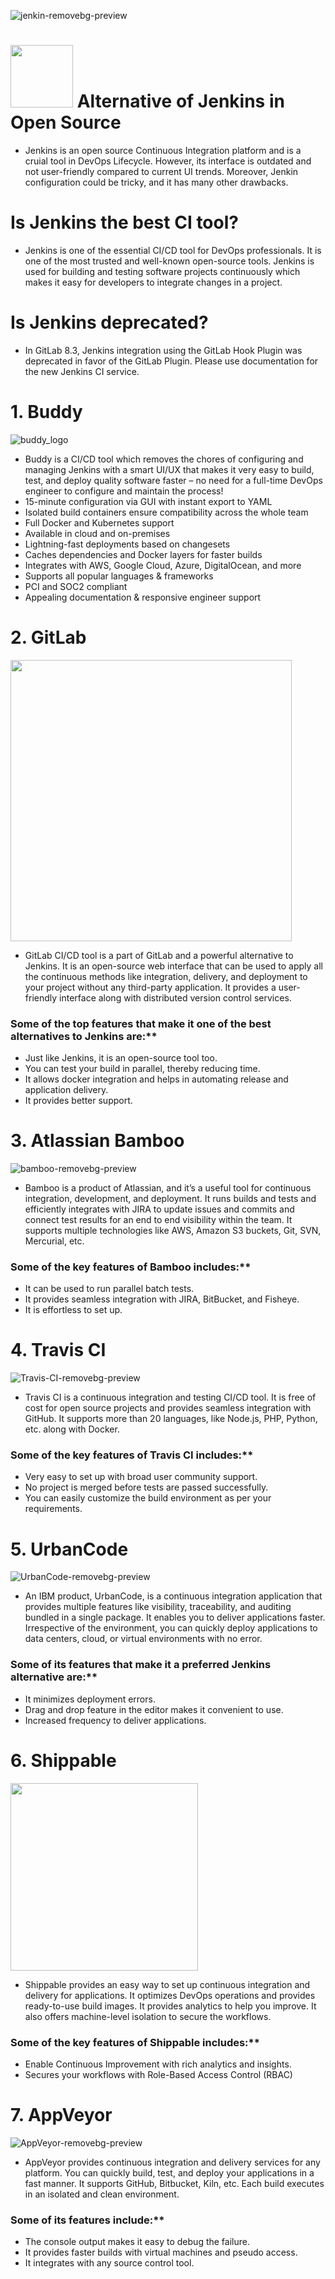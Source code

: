 ![jenkin-removebg-preview](https://user-images.githubusercontent.com/66662965/139694781-2920db9f-3798-42c7-b3cd-6cce786c7f93.png)  
# <img src="https://user-images.githubusercontent.com/66662965/139699778-2823ce13-f466-472e-ae38-e30d55ebcae2.png" width="100px"> Alternative of Jenkins in Open Source 
- Jenkins is an open source Continuous Integration platform and is a cruial tool in DevOps Lifecycle. However, its interface is outdated and not user-friendly compared to current 
UI trends. Moreover, Jenkin configuration could be tricky, and it has many other drawbacks.
# Is Jenkins the best CI tool?
- Jenkins is one of the essential CI/CD tool for DevOps professionals. It is one of the most trusted and well-known open-source tools. Jenkins is used for building and testing
software projects continuously which makes it easy for developers to integrate changes in a project.
# Is Jenkins deprecated?
- In GitLab 8.3, Jenkins integration using the GitLab Hook Plugin was deprecated in favor of the GitLab Plugin. Please use documentation for the new Jenkins CI service.
# 1. Buddy 
![buddy_logo](https://user-images.githubusercontent.com/66662965/139695505-03d0019a-ae62-4e0e-b07b-5b5ab07d2bcd.png)

- Buddy is a CI/CD tool which removes the chores of configuring and managing Jenkins with a smart UI/UX that makes it very easy to build, test, and deploy quality software
faster – no need for a full-time DevOps engineer to configure and maintain the process!
- 15-minute configuration via GUI with instant export to YAML
- Isolated build containers ensure compatibility across the whole team
- Full Docker and Kubernetes support
- Available in cloud and on-premises
- Lightning-fast deployments based on changesets
- Caches dependencies and Docker layers for faster builds
- Integrates with AWS, Google Cloud, Azure, DigitalOcean, and more
- Supports all popular languages & frameworks
- PCI and SOC2 compliant
- Appealing documentation & responsive engineer support
# 2. GitLab
<img src="https://user-images.githubusercontent.com/66662965/139696405-fc6f04b3-e0a4-4fc1-97b0-c8e167d70140.png" width="450px">

- GitLab CI/CD tool is a part of GitLab and a powerful alternative to Jenkins. It is an open-source web interface that can be used to apply all the continuous methods like
integration, delivery, and deployment to your project without any third-party application. It provides a user-friendly interface along with distributed version control services. <br>
### Some of the top features that make it one of the best alternatives to Jenkins are:**
- Just like Jenkins, it is an open-source tool too.
- You can test your build in parallel, thereby reducing time.
- It allows docker integration and helps in automating release and application delivery.
- It provides better support.
# 3. Atlassian Bamboo
![bamboo-removebg-preview](https://user-images.githubusercontent.com/66662965/139698577-185028c6-8ba2-4e61-911d-efb5e24be1c1.png)

- Bamboo is a product of Atlassian, and it’s a useful tool for continuous integration, development, and deployment. It runs builds and tests and efficiently integrates with
JIRA to update issues and commits and connect test results for an end to end visibility within the team. It supports multiple technologies like AWS, Amazon S3 buckets, Git,
SVN, Mercurial, etc. <br>
### Some of the key features of Bamboo includes:**
- It can be used to run parallel batch tests.
- It provides seamless integration with JIRA, BitBucket, and Fisheye.
- It is effortless to set up.
# 4. Travis CI
![Travis-CI-removebg-preview](https://user-images.githubusercontent.com/66662965/139698890-895699c9-e1dd-4336-9fe2-426bd05b87c8.png)

- Travis CI is a continuous integration and testing CI/CD tool. It is free of cost for open source projects and provides seamless integration with GitHub. It supports more than
20 languages, like Node.js, PHP, Python, etc. along with Docker. <br>
### Some of the key features of Travis CI includes:**
- Very easy to set up with broad user community support.
- No project is merged before tests are passed successfully.
- You can easily customize the build environment as per your requirements.

# 5. UrbanCode
![UrbanCode-removebg-preview](https://user-images.githubusercontent.com/66662965/139700891-b4745f3a-b0d3-48e4-8943-713b95f70215.png)

- An IBM product, UrbanCode, is a continuous integration application that provides multiple features like visibility, traceability, and auditing bundled in a single package.
It enables you to deliver applications faster. Irrespective of the environment, you can quickly deploy applications to data centers, cloud, or virtual environments with no error. <br>
### Some of its features that make it a preferred Jenkins alternative are:**
- It minimizes deployment errors.
- Drag and drop feature in the editor makes it convenient to use.
- Increased frequency to deliver applications.

# 6. Shippable

<img src="https://user-images.githubusercontent.com/66662965/139701304-749689f6-4bbf-43c3-824c-b2598b3f615e.png" width="300px">

- Shippable provides an easy way to set up continuous integration and delivery for applications. It optimizes DevOps operations and provides ready-to-use build images. It
provides analytics to help you improve. It also offers machine-level isolation to secure the workflows. <br>
### Some of the key features of Shippable includes:**
- Enable Continuous Improvement with rich analytics and insights.
- Secures your workflows with Role-Based Access Control (RBAC)

# 7. AppVeyor
![AppVeyor-removebg-preview](https://user-images.githubusercontent.com/66662965/139701784-7c45c3ee-a432-4525-b9fe-2d4189342e15.png)
- AppVeyor provides continuous integration and delivery services for any platform. You can quickly build, test, and deploy your applications in a fast manner. It supports
GitHub, Bitbucket, Kiln, etc. Each build executes in an isolated and clean environment. <br>
### Some of its features include:**
- The console output makes it easy to debug the failure.
- It provides faster builds with virtual machines and pseudo access.
- It integrates with any source control tool.
